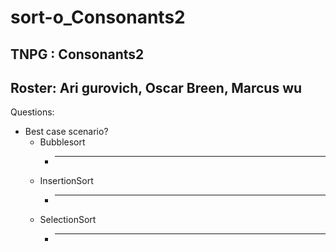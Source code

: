 # sort-o_Consonants2
## TNPG : Consonants2
## Roster: Ari gurovich, Oscar Breen, Marcus wu
Questions:
* Best case scenario?
  * Bubblesort
      * ----
  * InsertionSort
      * ----
  * SelectionSort
      * ---
